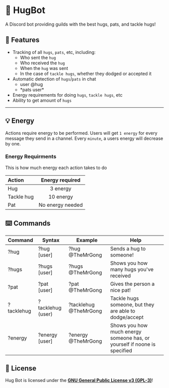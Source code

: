 # :hugs: HugBot
A Discord bot providing guilds with the best hugs, pats, and tackle hugs!

## :rocket: Features

- Tracking of all ``hugs``, ``pats``, etc, including:
  - Who sent the ``hug``
  - Who received the ``hug``
  - When the ``hug`` was sent
  - In the case of ``tackle hugs``, whether they dodged or accepted it
- Automatic detection of ``hugs``/``pats`` in chat
  - user @hug
  - \*pats user\*
- Energy requirements for doing ``hugs``, ``tackle hugs``, etc
- Ability to get amount of ``hugs``
---

## :bulb: Energy

Actions require energy to be performed. Users will get ``1 energy`` for every message they send in a channel. Every ``minute``, a users energy will decrease by one.

### Energy Requirments

This is how much energy each action takes to do

| Action     | Energy required  |
| :--------- | :--------------: |
| Hug        | 3 energy         |
| Tackle hug | 10 energy        |
| Pat        | No energy needed |

## :keyboard: Commands

| Command | Syntax | Example | Help |
| --- | --- | --- | --- |
| ?hug | ?hug \[user] | ?hug @TheMrGong | Sends a hug to someone!
| ?hugs | ?hugs \[user] | ?hugs @TheMrGong | Shows you how many hugs you've received
| ?pat | ?pat \[user] | ?pat @TheMrGong | Gives the person a nice pat!
| ?tacklehug | ?tacklehug (user) | ?tacklehug @TheMrGong | Tackle hugs someone, but they are able to dodge/accept
| ?energy | ?energy \[user] | ?energy @TheMrGong | Shows you how much energy someone has, or yourself if noone is specified

## :orange_book: License

Hug Bot is licensed under the [**GNU General Public License v3 (GPL-3)**](https://www.gnu.org/copyleft/gpl.html)!